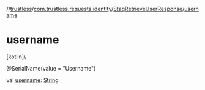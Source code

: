 //[trustless](../../../index.md)/[com.trustless.requests.identity](../index.md)/[StaqRetrieveUserResponse](index.md)/[username](username.md)

# username

[kotlin]\

@SerialName(value = &quot;Username&quot;)

val [username](username.md): [String](https://kotlinlang.org/api/latest/jvm/stdlib/kotlin/-string/index.html)
